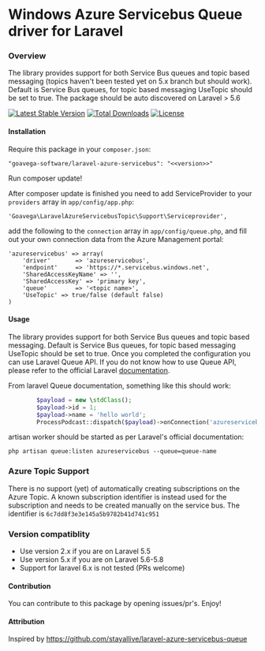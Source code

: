 Windows Azure Servicebus Queue driver for Laravel
=================================================
### Overview
The library provides support for both Service Bus queues and topic based messaging (topics haven't been tested yet on 5.x branch but should work). Default is Service Bus queues, for topic based messaging UseTopic should be set to true. The package should be auto discovered on Laravel > 5.6

[![Latest Stable Version](https://poser.pugx.org/goavega-software/laravel-azure-servicebus/v/stable)](https://packagist.org/packages/goavega-software/laravel-azure-servicebus)
[![Total Downloads](https://poser.pugx.org/goavega-software/laravel-azure-servicebus/downloads)](https://packagist.org/packages/goavega-software/laravel-azure-servicebus)
[![License](https://poser.pugx.org/goavega-software/laravel-azure-servicebus/license)](https://packagist.org/packages/goavega-software/laravel-azure-servicebus)
#### Installation

Require this package in your `composer.json`:

	"goavega-software/laravel-azure-servicebus": "<<version>>"

Run composer update!

After composer update is finished you need to add ServiceProvider to your `providers` array in `app/config/app.php`:

	'Goavega\LaravelAzureServicebusTopic\Support\Serviceprovider',

add the following to the `connection` array in `app/config/queue.php`, and fill out your own connection data from the Azure Management portal:

	'azureservicebus' => array(
        'driver'       => 'azureservicebus',
        'endpoint'     => 'https://*.servicebus.windows.net',
        'SharedAccessKeyName' => '',
        'SharedAccessKey' => 'primary key',
        'queue'        => '<topic name>',
        'UseTopic' => true/false (default false)
    )

#### Usage
The library provides support for both Service Bus queues and topic based messaging. Default is Service Bus queues, for topic based messaging UseTopic should be set to true.
Once you completed the configuration you can use Laravel Queue API. If you do not know how to use Queue API, please refer to the official Laravel [documentation](http://laravel.com/docs/queues).

From laravel Queue documentation, something like this should work:
```php
        $payload = new \stdClass();
        $payload->id = 1;
        $payload->name = 'hello world';
        ProcessPodcast::dispatch($payload)->onConnection('azureservicebus')->onQueue('queue-name');
```
artisan worker should be started as per Laravel's official documentation:

```shell
php artisan queue:listen azureservicebus --queue=queue-name
```
### Azure Topic Support
There is no support (yet) of automatically creating subscriptions on the Azure Topic. A known subscription identifier is instead used for the subscription and needs to be created manually on the service bus. The identifier is `6c7dd8f3e3e145a5b9782b41d741c951`

### Version compatiblity
* Use version 2.x if you are on Laravel 5.5
* Use version 5.x if you are on Laravel 5.6-5.8
* Support for laravel 6.x is not tested (PRs welcome)
#### Contribution

You can contribute to this package by opening issues/pr's. Enjoy!

#### Attribution
Inspired by https://github.com/stayallive/laravel-azure-servicebus-queue
